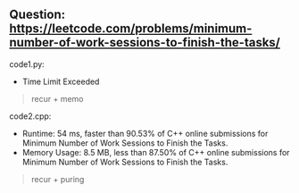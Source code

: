 ## Question: https://leetcode.com/problems/minimum-number-of-work-sessions-to-finish-the-tasks/

code1.py:
* Time Limit Exceeded
> recur + memo

code2.cpp:
* Runtime: 54 ms, faster than 90.53% of C++ online submissions for Minimum Number of Work Sessions to Finish the Tasks.
* Memory Usage: 8.5 MB, less than 87.50% of C++ online submissions for Minimum Number of Work Sessions to Finish the Tasks.
> recur + puring